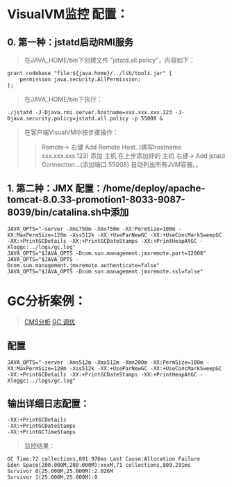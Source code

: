 # VisualVM监控 配置：
## 0. 第一种：jstatd启动RMI服务
> 在JAVA_HOME/bin下创建文件 "jstatd.all.policy"，内容如下：
```text
grant codebase "file:${java.home}/../lib/tools.jar" {
    permission java.security.AllPermission;
};
```
> 在JAVA_HOME/bin下执行：
```text
./jstatd -J-Djava.rmi.server.hostname=xxx.xxx.xxx.123 -J-Djava.security.policy=jstatd.all.policy -p 55008 &
```

> 在客户端VisualVM中按步骤操作：
>> Remote-> 右键 Add Remote Host..(填写hostname xxx.xxx.xxx.123) 添加 主机
>> 在上步添加好的 主机 右键-> Add jstatd Connection...(添加端口 55008)
>> 自动列出所有JVM容器。。

## 1. 第二种：JMX 配置：/home/deploy/apache-tomcat-8.0.33-promotion1-8033-9087-8039/bin/catalina.sh中添加
```text
JAVA_OPTS="-server -Xms750m -Xmx750m -XX:PermSize=100m -XX:MaxPermSize=128m -Xss512k -XX:+UseParNewGC -XX:+UseConcMarkSweepGC -XX:+PrintGCDetails -XX:+PrintGCDateStamps -XX:+PrintHeapAtGC -Xloggc:../logs/gc.log"
JAVA_OPTS="$JAVA_OPTS -Dcom.sun.management.jmxremote.port=12008"
JAVA_OPTS="$JAVA_OPTS -Dcom.sun.management.jmxremote.authenticate=false"
JAVA_OPTS="$JAVA_OPTS -Dcom.sun.management.jmxremote.ssl=false"
```



# GC分析案例：
> [CMS分析](https://plumbr.io/handbook/garbage-collection-algorithms-implementations/concurrent-mark-and-sweep)
> [GC 调优](https://blog.csdn.net/renfufei/article/details/61924893)
## 配置
```text
JAVA_OPTS="-server -Xms512m -Xmx512m -Xmn200m -XX:PermSize=100m -XX:MaxPermSize=128m -Xss512k -XX:+UseParNewGC -XX:+UseConcMarkSweepGC -XX:+PrintGCDetails -XX:+PrintGCDateStamps -XX:+PrintHeapAtGC -Xloggc:../logs/gc.log"
```
## 输出详细日志配置：
```text
-XX:+PrintGCDetails
-XX:+PrintGCDateStamps
-XX:+PrintGCTimeStamps
```
> 监控结果：
```text
GC Time:72 collections,891.976ms Last Cause:Allocation Failure
Eden Space(200.000M,200.000M):xxxM,71 collections,809.291ms
Survivor 0(25.000M,25.000M):2.026M
Survivor 1(25.000M,25.000M):0
```
